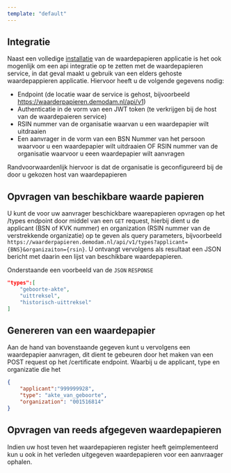 ```yaml
---
template: "default"
---
```


## Integratie

Naast een volledige [installatie](/instalation) van de waardepapieren applicatie is het ook mogenlijk om een api integratie op te zetten met de waardepapieren service, in dat geval maakt u gebruik van een elders gehoste waardepappieren applicatie. Hiervoor heeft u de volgende gegevens nodig:

- Endpoint (de locatie waar de service is gehost, bijvoorbeeld https://waarderpapieren.demodam.nl/api/v1)
- Authenticatie in de vorm van een JWT token (te verkrijgen bij de host van de waardepaieren service)
- RSIN nummer van de organisatie waarvan u een waardepapier wilt uitdraaien
- Een aanvrager in de vorm van een BSN Nummer van het persoon waarvoor u een waardepapier wilt uitdraaien OF RSIN nummer van de organisatie waarvoor u eeen waardepapier wilt aanvragen

Randvoorwaardenlijk hiervoor is dat de organisatie is geconfigureerd bij de door u gekozen host van waardepapieren

## Opvragen van beschikbare waarde papieren
U kunt de voor uw aanvrager beschickbare waarepapieren opvragen op het /types endpoint door middel van een ``GET`` request, hierbij dient u de applicant (BSN of KVK nummer) en organization (RSIN nummer van de verstrekkende organizatie) op te geven als query parameters, bijvoorbeeld ``https://waarderpapieren.demodam.nl/api/v1/types?applicant={BNS}&organizaiton={rsin}``. U ontvangt vervolgens als resultaat een JSON bericht met daarin een lijst van beschikbare waardepapieren.  

Onderstaande een voorbeeld van de ``JSON`` ``RESPONSE``

```json 
"types":[
    "geboorte-akte",
    "uittreksel",
    "historisch-uittreksel"
]
```

## Genereren van een waardepapier
Aan de hand van bovenstaande gegeven kunt u vervolgens een waardepapier aanvragen, dit dient te gebeuren door het maken van een POST request op het /certificate endpoint. Waarbij u de applicant, type en organizatie die het 
                                                                                                        
```JSON
{
    "applicant":"999999928",
    "type": "akte_van_geboorte",
    "organization": "001516814"
}
```

## Opvragen van reeds afgegeven waardepapieren
Indien uw host teven het waardepapieren register heeft geimplementeerd kun u ook in het verleden uitgegeven waardepapieren voor een aanvraager ophalen.

